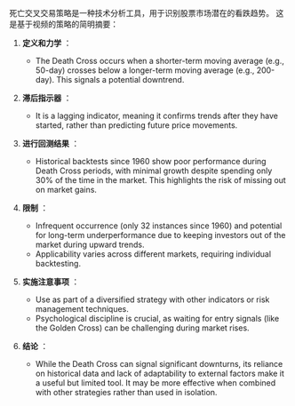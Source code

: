 死亡交叉交易策略是一种技术分析工具，用于识别股票市场潜在的看跌趋势。 这是基于视频的策略的简明摘要：

1. **定义和力学** ：
   - The Death Cross occurs when a shorter-term moving average (e.g., 50-day) crosses below a longer-term moving average (e.g., 200-day). This signals a potential downtrend.

2. **滞后指示器** ：
   - It is a lagging indicator, meaning it confirms trends after they have started, rather than predicting future price movements.

3. **进行回测结果** ：
   - Historical backtests since 1960 show poor performance during Death Cross periods, with minimal growth despite spending only 30% of the time in the market. This highlights the risk of missing out on market gains.

4. **限制** ：
   - Infrequent occurrence (only 32 instances since 1960) and potential for long-term underperformance due to keeping investors out of the market during upward trends.
   - Applicability varies across different markets, requiring individual backtesting.

5. **实施注意事项** ：
   - Use as part of a diversified strategy with other indicators or risk management techniques.
   - Psychological discipline is crucial, as waiting for entry signals (like the Golden Cross) can be challenging during market rises.

6. **结论** ：
   - While the Death Cross can signal significant downturns, its reliance on historical data and lack of adaptability to external factors make it a useful but limited tool. It may be more effective when combined with other strategies rather than used in isolation.